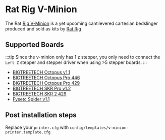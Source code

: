 # Rat Rig V-Minion

The Rat [Rig V-Minion](https://www.youtube.com/watch?v=QXFAqerE9ws) is a yet upcoming cantilevered cartesian bedslinger produced and sold as kits by [Rat Rig](https://www.ratrig.com)

## Supported Boards

:::tip
Since the v-minion only has 1 z stepper, you only need to connect the `Left Z` stepper and stepper driver when using >5 stepper boards.
:::

- [BIGTREETECH Octopus v1.1](boards/btt/octopus-11.md)
- [BIGTREETECH Octopus Pro 446](boards/btt/octopus-pro-446.md)
- [BIGTREETECH Octopus Pro 429](boards/btt/octopus-pro-429.md)
- [BIGTREETECH SKR Pro v1.2](boards/btt/skr-pro-12.md)
- [BIGTREETECH SKR 2 429](boards/btt/skr-2-429.md)
- [Fysetc Spider v1.1](boards/fysetc/spider-11.md)

## Post installation steps

Replace your `printer.cfg` with `config/templates/v-minion-printer.template.cfg`
